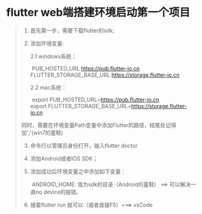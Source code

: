 # flutter web端搭建环境启动第一个项目
> 1. 首先第一步，需要下载flutter的sdk;
>
> 2. 添加环境变量: 
>
>    2.1 windows系统：
>
>    ​		PUB_HOSTED_URL https://pub.flutter-io.cn
>    ​        FLUTTER_STORAGE_BASE_URL https://storage.flutter-io.cn
>
>    2.2 mac系统：
>
>    ​		export PUB_HOSTED_URL=https://pub.flutter-io.cn <br/>
>          export FLUTTER_STORAGE_BASE_URL=https://storage.flutter-io.cn
> ​         
>
> ​	同时，需要在环境变量Path变量中添加Flutter的路径，结尾处记得加';'(win7的童鞋)
>
> 3. 命令行以管理员身份打开，输入flutter doctor
>
> 4. 添加Android或者IOS SDK；
>
> 5. 添加成功后环境变量之中添加如下变量：
>
>    ​	ANDROID_HOME:  值为sdk的目录（Android的童鞋） ==> 可以解决一直no device的报错。
>
> 6. 接着flutter run 就可以（或者直接F5）===> vsCode